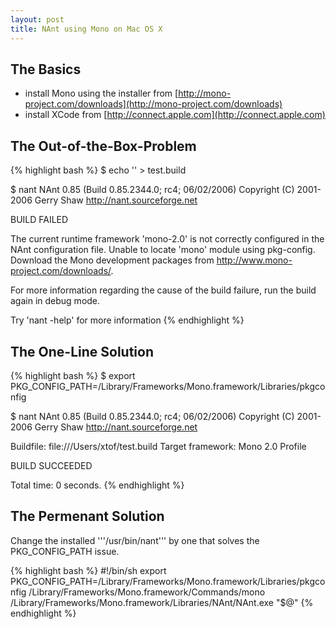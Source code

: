 ```yaml
---
layout: post
title: NAnt using Mono on Mac OS X
---
```


## The Basics

* install Mono using the installer from [http://mono-project.com/downloads](http://mono-project.com/downloads)
* install XCode from [http://connect.apple.com](http://connect.apple.com)

## The Out-of-the-Box-Problem

{% highlight bash %}
 $ echo '<?xml version="1.0"?><project name="test"></project>' > test.build

 $ nant
 NAnt 0.85 (Build 0.85.2344.0; rc4; 06/02/2006) 
 Copyright (C) 2001-2006 Gerry Shaw
 http://nant.sourceforge.net
 
 BUILD FAILED
 
 The current runtime framework 'mono-2.0' is not correctly configured in the NAnt configuration file.
     Unable to locate 'mono' module using pkg-config. Download the Mono development packages from http://www.mono-project.com/downloads/. 
 
 For more information regarding the cause of the build failure, run the build again in debug mode. 
 
 Try 'nant -help' for more information
{% endhighlight %}

## The One-Line Solution

{% highlight bash %}
 $ export PKG_CONFIG_PATH=/Library/Frameworks/Mono.framework/Libraries/pkgconfig
 
 $ nant
 NAnt 0.85 (Build 0.85.2344.0; rc4; 06/02/2006) 
 Copyright (C) 2001-2006 Gerry Shaw
 http://nant.sourceforge.net
 
 Buildfile: file:///Users/xtof/test.build
 Target framework: Mono 2.0 Profile
 
 BUILD SUCCEEDED
 
 Total time: 0 seconds.
{% endhighlight %}

## The Permenant Solution

Change the installed '''/usr/bin/nant''' by one that solves the PKG_CONFIG_PATH issue.

{% highlight bash %}
#!/bin/sh
export PKG_CONFIG_PATH=/Library/Frameworks/Mono.framework/Libraries/pkgconfig
/Library/Frameworks/Mono.framework/Commands/mono \
  /Library/Frameworks/Mono.framework/Libraries/NAnt/NAnt.exe "$@"
{% endhighlight %}
